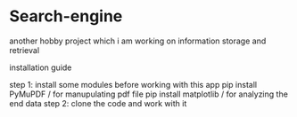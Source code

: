 # Search-engine
another hobby project which i am working on information storage and retrieval 

installation guide

step 1: install some modules before working with this app
        pip install PyMuPDF / for manupulating pdf file
        pip install matplotlib / for analyzing the end data
step 2: clone the code and work with it

        


